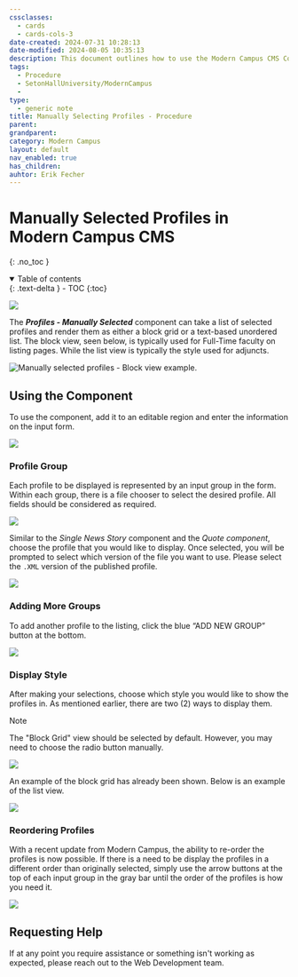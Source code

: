 ```yaml
---
cssclasses:
  - cards
  - cards-cols-3
date-created: 2024-07-31 10:28:13
date-modified: 2024-08-05 10:35:13
description: This document outlines how to use the Modern Campus CMS Component, "Profiles - Manually Selected".
tags:
  - Procedure
  - SetonHallUniversity/ModernCampus
  - 
type:
  - generic note
title: Manually Selecting Profiles - Procedure
parent: 
grandparent: 
category: Modern Campus
layout: default
nav_enabled: true
has_children:
auhtor: Erik Fecher
---
```

# Manually Selected Profiles in Modern Campus CMS

{: .no_toc }

<details open markdown="block">
  <summary>
    Table of contents
  </summary>
  {: .text-delta }
- TOC
{:toc}
</details>

![](assets/images/profiles-selected/Screenshot%202024-08-05%20125751.png)

The ***Profiles - Manually Selected*** component can take a list of selected profiles and render them as either a block grid or a text-based unordered list. The block view, seen below, is typically used for Full-Time faculty on listing pages. While the list view is typically the style used for adjuncts.

![Manually selected profiles - Block view example.](assets/images/profiles-selected/image-20240711-180648.png)

## Using the Component

To use the component, add it to an editable region and enter the information on the input form. 

![](assets/images/profiles-selected/Screenshot%202024-08-05%20130258.png)

### Profile Group

Each profile to be displayed is represented by an input group in the form. Within each group, there is a file chooser to select the desired profile. All fields should be considered as required.

![](assets/images/profiles-selected/image-20240711-180552.png)

Similar to the *Single News Story* component and the *Quote component*, choose the profile that you would like to display. Once selected, you will be prompted to select which version of the file you want to use. Please select the `.XML` version of the published profile. 

![](assets/images/profiles-selected/Screenshot%202024-08-05%20132131.png)

### Adding More Groups

To add another profile to the listing, click the blue “ADD NEW GROUP” button at the bottom. 

![](assets/images/profiles-selected/Screenshot%202024-08-05%20132442.png)

### Display Style

After making your selections, choose which style you would like to show the profiles in. As mentioned earlier, there are two (2) ways to display them. 

> [!note]
> The "Block Grid" view should be selected by default. However, you may need to choose the radio button manually.

![](assets/images/profiles-selected/Screenshot%202024-08-05%20132737.png)

An example of the block grid has already been shown. Below is an example of the list view.

![](assets/images/profiles-selected/image-20240711-180723.png)

### Reordering Profiles

With a recent update from Modern Campus, the ability to re-order the profiles is now possible. If there is a need to be display the profiles in a different order than originally selected, simply use the arrow buttons at the top of each input group in the gray bar until the order of the profiles is how you need it.

![](assets/images/profiles-selected/Screenshot%202024-08-05%20133527.png)

## Requesting Help

If at any point you require assistance or something isn't working as expected, please reach out to the Web Development team. 

